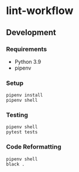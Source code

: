 # lint-workflow

## Development
### Requirements

- Python 3.9
- pipenv

### Setup

```
pipenv install
pipenv shell
```

### Testing

```
pipenv shell
pytest tests
```

### Code Reformatting

```
pipenv shell
black .
```
